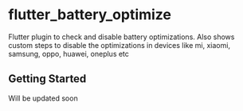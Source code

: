 # flutter_battery_optimize

Flutter plugin to check and disable battery optimizations. Also shows custom steps to disable the optimizations in devices like mi, xiaomi, samsung, oppo, huawei, oneplus etc 

## Getting Started

Will be updated soon
